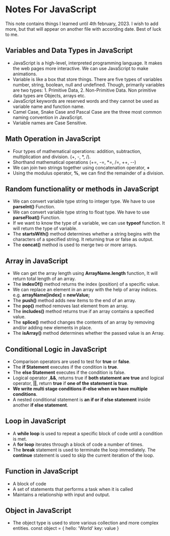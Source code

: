 # Notes For JavaScript
This note contains things I learned until 4th february, 2023. I wish to add more, but that will appear on another file with according date. Best of luck to me.

## Variables and Data Types in JavaScript
* JavaScript is a high-level, interpreted programming language. It makes the web pages more interactive. We can use JavaScript to make animations.
* Variable is like a box that store things. There are five types of variables number, string, boolean, null and undefined. Though, primarily variables are two types: 1. Primitive Data, 2. Non-Primitive Data. Non primitive data types are Objects, arrays etc.
* JavaScript keywords are reserved words and they cannot be used as variable name and function name.
* Camel Case, Snake Case and Pascal Case are the three most common naming convention in JavaScript.
* Variable names are Case Sensitive. 

## Math Operation in JavaScript
* Four types of mathematical operations: addition, subtraction, multiplication and division. (+, -, *, /).
* Shorthand mathematical operations (+=, -=, *=, /=, ++, --)
* We can join two strings together using concatenation operator, **+**
* Using the modulus operator, **%**, we can find the remainder of a division.

## Random functionality or methods in JavaScript
* We can convert variable type string to integer type. We have to use **parseInt()** Function.
* We can convert variable type string to float type. We have to use **parseFloat()** Function.
* If we want to know the type of a variable, we can use **typeof** function. It will return the type of variable.
* The **startsWith()** method determines whether a string begins with the characters of a specified string. It returning true or false as output.
* The **concat()** method is used to merge two or more arrays.

## Array in JavaScript
* We can get the array length using **ArrayName.length** function, It will return total length of an array.
* The **indexOf()** method returns the index (position) of a specific value.
* We can replace an element in an array with the help of array indices. e.g. **arrayName[index] = newValue;**
* The **push()** method adds new items to the end of an array.
* The **pop()** method removes last element from an array.
* The **includes()** method returns true if an array contains a specified value.
* The **splice()** method changes the contents of an array by removing and/or adding new elements in place.
* The **isArray()** method determines whether the passed value is an Array.

## Conditional Logic in JavaScript
* Comparison operators are used to test for **true** or **false**.
* The **if Statement** executes if the condition is **true**.
* The **else Statement** executes if the condition is false.
* Logical operator ,**&&**, returns true if **both statement are true** and logical operator, **||**, return **true** if **one of the statement is true**.
* **We write multi stage conditions if-else when we have multiple conditions**.
* A nested conditional statement is **an if or if else statement** inside another **if else statement**.


## Loop in JavaScript
* A **while loop** is used to repeat a specific block of code until a condition is met.
* A **for loop** iterates through a block of code a number of times.
* The **break** statement is used to terminate the loop immediately. The **continue** statement is used to skip the current iteration of the loop.

## Function in JavaScript
* A block of code
* A set of statements that performs a task when it is called
* Maintains a relationship with input and output.

## Object in JavaScript
* The object type is used to store various collection and more complex entities.
    const object = {
        hello: 'World'
        key: value
    }